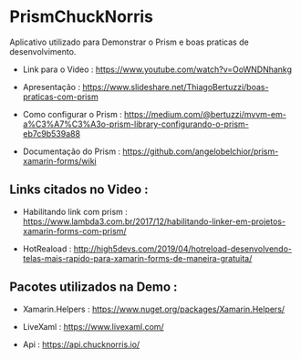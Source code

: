 # PrismChuckNorris

Aplicativo utilizado para Demonstrar o Prism e boas praticas de desenvolvimento.

* Link para o Video : https://www.youtube.com/watch?v=OoWNDNhankg

* Apresentação : https://www.slideshare.net/ThiagoBertuzzi/boas-praticas-com-prism

* Como configurar o Prism : https://medium.com/@bertuzzi/mvvm-em-a%C3%A7%C3%A3o-prism-library-configurando-o-prism-eb7c9b539a88

* Documentação do Prism : https://github.com/angelobelchior/prism-xamarin-forms/wiki

## Links citados no Video :

* Habilitando link com prism : https://www.lambda3.com.br/2017/12/habilitando-linker-em-projetos-xamarin-forms-com-prism/

* HotReaload : http://high5devs.com/2019/04/hotreload-desenvolvendo-telas-mais-rapido-para-xamarin-forms-de-maneira-gratuita/

## Pacotes utilizados na Demo :

* Xamarin.Helpers : https://www.nuget.org/packages/Xamarin.Helpers/

* LiveXaml : https://www.livexaml.com/

* Api : https://api.chucknorris.io/
